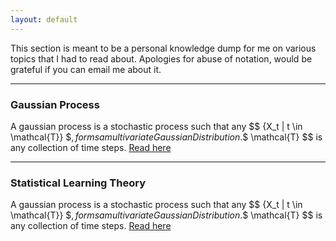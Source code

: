 ```yaml
---
layout: default
---
```


This section is meant to be a personal knowledge dump for me on various topics that I had to read about. Apologies for abuse of notation, would be grateful if you can email me about it.

-------------
### Gaussian Process

A gaussian process is a stochastic process such that any \$$ {X_t | t \in \mathcal{T}} $$, forms a multivariate Gaussian Distribution. \$$ \mathcal{T} $$ is any collection of time steps. [Read here](notes/gaussian_process.md)

-------------
### Statistical Learning Theory

A gaussian process is a stochastic process such that any \$$ {X_t | t \in \mathcal{T}} $$, forms a multivariate Gaussian Distribution. \$$ \mathcal{T} $$ is any collection of time steps. [Read here](notes/sl_theory.md)
